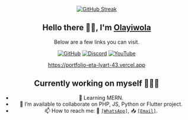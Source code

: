<div align=center>

[![GitHub Streak](https://github-readme-streak-stats.herokuapp.com?user=Olayiwolaaa&theme=highcontrast&hide_border=true&card_width=300&hide_total_contributions=true)](https://git.io/streak-stats)

<div align=center>

## Hello there 👋🏽, I'm [Olayiwola](https://github.com/Olayiwolaaa)

Below are a few links you can visit.

[![GitHub](https://img.shields.io/badge/GitHub-Olayiwolaaa-blue)](https://github.com/Olayiwolaaa)
[![Discord](https://img.shields.io/badge/Discord-layiwolaaa-7289DA)](https://discordapp.com/users/layiwolaaa)
[![YouTube](https://img.shields.io/badge/YouTube-MKYG-red)](https://www.youtube.com/channel/UCHUWoP8X6wd8GEAK9Qhirxg)

<div align=center>
  
https://portfolio-eta-lyart-43.vercel.app 

## Currently working on myself 👨🏽‍💻
- 🌱 Learning MERN.
- 👯 I’m available to collaborate on PHP, JS, Python or Flutter project.
- 📫 How to reach me: 💬 <a href="https//:wa.me/+2347084419791" target="_blank">`[WhatsApp]`</a>,  📥 <a href="mailto:muizzkara91@gmail.com" target="_blank">`[Email]`</a>.

